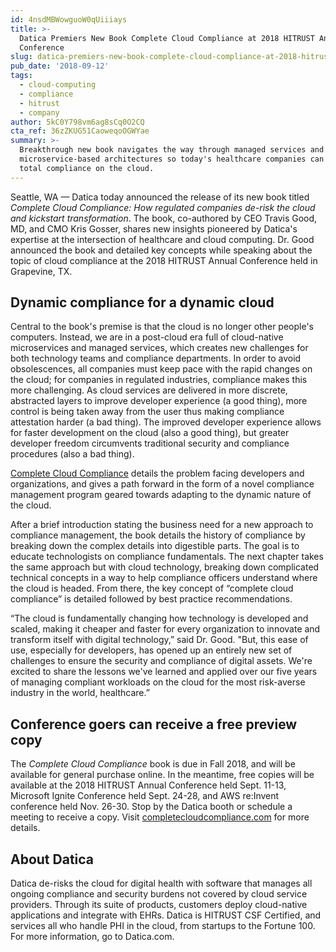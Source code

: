 ```yaml
---
id: 4nsdMBWowguoW0qUiiiays
title: >-
  Datica Premiers New Book Complete Cloud Compliance at 2018 HITRUST Annual
  Conference
slug: datica-premiers-new-book-complete-cloud-compliance-at-2018-hitrust
pub_date: '2018-09-12'
tags:
  - cloud-computing
  - compliance
  - hitrust
  - company
author: 5kC0Y798vm6ag8sCq0O2CQ
cta_ref: 36zZKUG51CaoweqoOGWYae
summary: >-
  Breakthrough new book navigates the way through managed services and
  microservice-based architectures so today's healthcare companies can achieve
  total compliance on the cloud. 
---
```


Seattle, WA — Datica today announced the release of its new book titled _Complete Cloud Compliance: How regulated companies de-risk the cloud and kickstart transformation_. The book, co-authored by CEO Travis Good, MD, and CMO Kris Gosser, shares new insights pioneered by Datica's expertise at the intersection of healthcare and cloud computing. Dr. Good announced the book and detailed key concepts while speaking about the topic of cloud compliance at the 2018 HITRUST Annual Conference held in Grapevine, TX.

## Dynamic compliance for a dynamic cloud

Central to the book's premise is that the cloud is no longer other people's computers. Instead, we are in a post-cloud era full of cloud-native microservices and managed services, which creates new challenges for both technology teams and compliance departments. In order to avoid obsolescences, all companies must keep pace with the rapid changes on the cloud; for companies in regulated industries, compliance makes this more challenging. As cloud services are delivered in more discrete, abstracted layers to improve developer experience (a good thing), more control is being taken away from the user thus making compliance attestation harder (a bad thing). The improved developer experience allows for faster development on the cloud (also a good thing), but greater developer freedom circumvents traditional security and compliance procedures (also a bad thing).

[Complete Cloud Compliance](https://www.completecloudcompliance.com) details the problem facing developers and organizations, and gives a path forward in the form of a novel compliance management program geared towards adapting to the dynamic nature of the cloud.

After a brief introduction stating the business need for a new approach to compliance management, the book details the history of compliance by breaking down the complex details into digestible parts. The goal is to educate technologists on compliance fundamentals. The next chapter takes the same approach but with cloud technology, breaking down complicated technical concepts in a way to help compliance officers understand where the cloud is headed. From there, the key concept of “complete cloud compliance” is detailed followed by best practice recommendations.

“The cloud is fundamentally changing how technology is developed and scaled, making it cheaper and faster for every organization to innovate and transform itself with digital technology,” said Dr. Good. "But, this ease of use, especially for developers, has opened up an entirely new set of challenges to ensure the security and compliance of digital assets. We're excited to share the lessons we've learned and applied over our five years of managing compliant workloads on the cloud for the most risk-averse industry in the world, healthcare.”

## Conference goers can receive a free preview copy

The _Complete Cloud Compliance_ book is due in Fall 2018, and will be available for general purchase online. In the meantime, free copies will be available at the 2018 HITRUST Annual Conference held Sept. 11-13, Microsoft Ignite Conference held Sept. 24-28, and AWS re:Invent conference held Nov. 26-30. Stop by the Datica booth or schedule a meeting to receive a copy. Visit [completecloudcompliance.com](https://www.completecloudcompliance.com/) for more details.

## About Datica

Datica de-risks the cloud for digital health with software that manages all ongoing compliance and security burdens not covered by cloud service providers. Through its suite of products, customers deploy cloud-native applications and integrate with EHRs. Datica is HITRUST CSF Certified, and services all who handle PHI in the cloud, from startups to the Fortune 100. For more information, go to Datica.com.

  